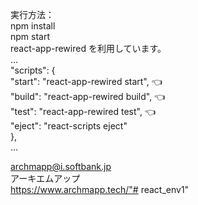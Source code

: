 
実行方法：  
  npm install  
  npm start  
    react-app-rewired を利用しています。  
    ...  
    "scripts": {  
      "start": "react-app-rewired start", 👈  
      "build": "react-app-rewired build", 👈  
      "test": "react-app-rewired test", 👈  
      "eject": "react-scripts eject"  
    },  
    ...  
  
  
archmapp@i.softbank.jp  
アーキエムアップ  
https://www.archmapp.tech/"# react_env1"  

